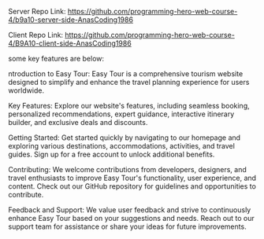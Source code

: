 Server Repo Link: https://github.com/programming-hero-web-course-4/b9a10-server-side-AnasCoding1986

Client Repo Link: https://github.com/programming-hero-web-course-4/B9A10-client-side-AnasCoding1986  

some key features are below:

ntroduction to Easy Tour: Easy Tour is a comprehensive tourism website designed to simplify and enhance the travel planning experience for users worldwide.

Key Features: Explore our website's features, including seamless booking, personalized recommendations, expert guidance, interactive itinerary builder, and exclusive deals and discounts.

Getting Started: Get started quickly by navigating to our homepage and exploring various destinations, accommodations, activities, and travel guides. Sign up for a free account to unlock additional benefits.

Contributing: We welcome contributions from developers, designers, and travel enthusiasts to improve Easy Tour's functionality, user experience, and content. Check out our GitHub repository for guidelines and opportunities to contribute.

Feedback and Support: We value user feedback and strive to continuously enhance Easy Tour based on your suggestions and needs. Reach out to our support team for assistance or share your ideas for future improvements.
